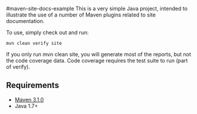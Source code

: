 #maven-site-docs-example
This is a very simple Java project, intended to illustrate the use of a number of Maven plugins related to site documentation.

To use, simply check out and run:

``mvn clean verify site
``

If you only run mvn clean site, you will generate most of the reports, but not the code coverage data.
Code coverage requires the test suite to run (part of verify).

## Requirements
- [Maven 3.1.0](http://maven.apache.org/)
- Java 1.7+

